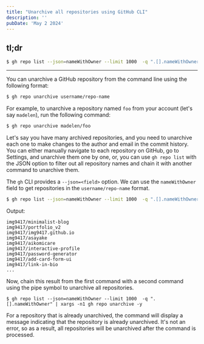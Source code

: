 ```yaml
---
title: "Unarchive all repositories using GitHub CLI"
description: ''
pubDate: 'May 2 2024'
---
```


## tl;dr
```sh
$ gh repo list --json=nameWithOwner --limit 1000  -q ".[].nameWithOwner" | xargs -n1 gh repo unarchive -y
```

---

You can unarchive a GitHub repository from the command line using the following format:

```sh
$ gh repo unarchive username/repo-name
```

For example, to unarchive a repository named `foo` from your account (let's say `madelen`), run the following command:

```sh
$ gh repo unarchive madelen/foo
```

Let's say you have many archived repositories, and you need to unarchive each one to make changes to the author and email in the commit history. You can either manually navigate to each repository on GitHub, go to Settings, and unarchive them one by one, or, you can use `gh repo list` with the JSON option to filter out all repository names and chain it with another command to unarchive them.

The `gh` CLI provides a `--json=<field>` option. We can use the `nameWithOwner` field to get repositories in the `username/repo-name` format.

```sh
$ gh repo list --json=nameWithOwner --limit 1000  -q ".[].nameWithOwner"
```

Output:
```text
img9417/minimalist-blog
img9417/portfolio_v2
img9417/img9417.github.io
img9417/asayake
img9417/aikomicare
img9417/interactive-profile
img9417/password-generator
img9417/add-card-form-ui
img9417/link-in-bio
...
```

Now, chain this result from the first command with a second command using the pipe symbol to unarchive all repositories.

```shell
$ gh repo list --json=nameWithOwner --limit 1000  -q ".[].nameWithOwner" | xargs -n1 gh repo unarchive -y
```

For a repository that is already unarchived, the command will display a message indicating that the repository is already unarchived. It's not an error, so as a result,  all repositories will be unarchived after the command is processed.